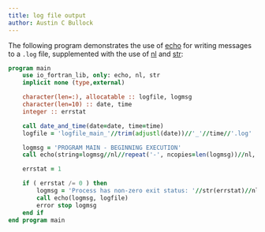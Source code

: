 ```yaml
---
title: log file output
author: Austin C Bullock
---
```


The following program demonstrates the use of [echo](../Ref/echo.html) for writing messages to a `.log` file, supplemented with the use of [nl](../../module/io_fortran_lib.html#variable-nl) and [str](../Ref/str.html):

```fortran
program main
    use io_fortran_lib, only: echo, nl, str
    implicit none (type,external)

    character(len=:), allocatable :: logfile, logmsg
    character(len=10) :: date, time
    integer :: errstat

    call date_and_time(date=date, time=time)
    logfile = 'logfile_main_'//trim(adjustl(date))//'_'//time//'.log'

    logmsg = 'PROGRAM MAIN - BEGINNING EXECUTION'
    call echo(string=logmsg//nl//repeat('-', ncopies=len(logmsg))//nl, file_name=logfile)

    errstat = 1

    if ( errstat /= 0 ) then
        logmsg = 'Process has non-zero exit status: '//str(errstat)//nl//'Stopping...'
        call echo(logmsg, logfile)
        error stop logmsg
    end if
end program main
```
